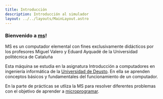 ```yaml
---
title: Introducción
description: Introducción al simulador
layout: ../../layouts/MainLayout.astro
---
```


### Bienvenido a <a href="https://ms.nullx.me" target="_blank">ms</a>!

MS es un computador elemental con fines exclusivamente didácticos por los profesores Miguel Valero y Eduard Ayquadé de la Universidad politécnica de Cataluña

Esta máquina se estudia en la asignatura Introducción a computadores en ingeniería informática de la [Universidad de Deusto](https://deusto.es). En ella se aprenden conceptos básicos y fundamentales del funcionamiento de un computador.

En la parte de prácticas se utliza la MS para resolver diferentes problemas con el objetivo de aprender a [microprogramar](https://es.wikipedia.org/wiki/Microc%C3%B3digo).

